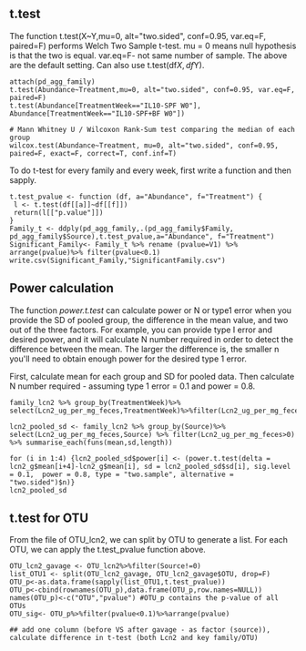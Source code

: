 ## t.test
The function t.test(X~Y,mu=0, alt="two.sided", conf=0.95, var.eq=F, paired=F) performs Welch Two Sample t-test. mu = 0 means null hypothesis is that the two is equal. var.eq=F- not same number of sample. The above are the default setting. Can also use t.test(df$X, df$Y). 

```
attach(pd_agg_family)
t.test(Abundance~Treatment,mu=0, alt="two.sided", conf=0.95, var.eq=F, paired=F)
t.test(Abundance[TreatmentWeek=="IL10-SPF W0"], Abundance[TreatmentWeek=="IL10-SPF+BF W0"])

# Mann Whitney U / Wilcoxon Rank-Sum test comparing the median of each group
wilcox.test(Abundance~Treatment, mu=0, alt="two.sided", conf=0.95, paired=F, exact=F, correct=T, conf.inf=T)
```
To do t-test for every family and every week, first write a function and then sapply.
```
t.test_pvalue <- function (df, a="Abundance", f="Treatment") {
 l <- t.test(df[[a]]~df[[f]])
 return(l[["p.value"]])
}
Family_t <- ddply(pd_agg_family,.(pd_agg_family$Family, pd_agg_family$Source),t.test_pvalue,a="Abundance", f="Treatment")
Significant_Family<- Family_t %>% rename (pvalue=V1) %>% arrange(pvalue)%>% filter(pvalue<0.1)
write.csv(Significant_Family,"SignificantFamily.csv")
```
## Power calculation

The function *power.t.test* can calculate power or N or type1 error when you provide the SD of pooled group, the difference in the mean value, and two out of the three factors. For example, you can provide type I error and desired power, and it will calculate N number required in order to detect the difference between the mean. The larger the difference is, the smaller n you'll need to obtain enough power for the desired type 1 error. 

First, calculate mean for each group and SD for pooled data. Then calculate N number required - assuming type 1 error = 0.1 and power = 0.8. 

```
family_lcn2 %>% group_by(TreatmentWeek)%>% select(Lcn2_ug_per_mg_feces,TreatmentWeek)%>%filter(Lcn2_ug_per_mg_feces>0)%>%summarise_each(funs(mean,sd,length))

lcn2_pooled_sd <- family_lcn2 %>% group_by(Source)%>% select(Lcn2_ug_per_mg_feces,Source) %>% filter(Lcn2_ug_per_mg_feces>0) %>% summarise_each(funs(mean,sd,length))

for (i in 1:4) {lcn2_pooled_sd$power[i] <- (power.t.test(delta = lcn2_g$mean[i+4]-lcn2_g$mean[i], sd = lcn2_pooled_sd$sd[i], sig.level = 0.1,  power = 0.8, type = "two.sample", alternative = "two.sided")$n)}
lcn2_pooled_sd
```

## t.test for OTU

From the file of OTU_lcn2, we can split by OTU to generate a list. For each OTU, we can apply the t.test_pvalue function above. 
```
OTU_lcn2_gavage <- OTU_lcn2%>%filter(Source!=0)
list_OTU1 <- split(OTU_lcn2_gavage, OTU_lcn2_gavage$OTU, drop=F)
OTU_p<-as.data.frame(sapply(list_OTU1,t.test_pvalue))
OTU_p<-cbind(rownames(OTU_p),data.frame(OTU_p,row.names=NULL))
names(OTU_p)<-c("OTU","pvalue") #OTU_p contains the p-value of all OTUs
OTU_sig<- OTU_p%>%filter(pvalue<0.1)%>%arrange(pvalue)

## add one column (before VS after gavage - as factor (source)), calculate difference in t-test (both Lcn2 and key family/OTU) 
